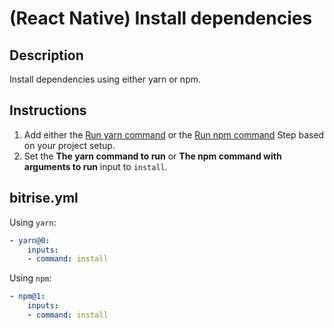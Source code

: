 # (React Native) Install dependencies

## Description
Install dependencies using either yarn or npm.

## Instructions

1. Add either the [Run yarn command](https://www.bitrise.io/integrations/steps/yarn) or the [Run npm command](https://bitrise.io/integrations/steps/npm) Step based on your project setup.
2. Set the **The yarn command to run** or **The npm command with arguments to run** input to `install`.

## bitrise.yml

Using `yarn`:
```yaml
- yarn@0:
    inputs:
    - command: install
```

Using `npm`:
```yaml
- npm@1:
    inputs:
    - command: install
```
